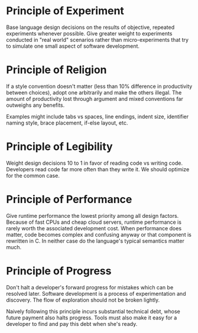 # Principle of Experiment

Base language design decisions on the results of objective, repeated experiments whenever possible.  Give greater weight to experiments conducted in "real world" scenarios rather than micro-experiments that try to simulate one small aspect of software development.

# Principle of Religion

If a style convention doesn't matter (less than 10% difference in productivity between choices), adopt one arbitrarily and make the others illegal.  The amount of productivity lost through argument and mixed conventions far outweighs any benefits.

Examples might include tabs vs spaces, line endings, indent size, identifier naming style, brace placement, if-else layout, etc.

# Principle of Legibility

Weight design decisions 10 to 1 in favor of reading code vs writing code.  Developers read code far more often than they write it.  We should optimize for the common case.

# Principle of Performance

Give runtime performance the lowest priority among all design factors.  Because of fast CPUs and cheap cloud servers, runtime performance is rarely worth the associated development cost.  When performance does matter, code becomes complex and confusing anyway or that component is rewritten in C.  In neither case do the language's typical semantics matter much.

# Principle of Progress

Don't halt a developer's forward progress for mistakes which can be resolved later.  Software development is a process of experimentation and discovery.  The flow of exploration should not be broken lightly.

Naively following this principle incurs substantial technical debt, whose future payment also halts progress.  Tools must also make it easy for a developer to find and pay this debt when she's ready.
